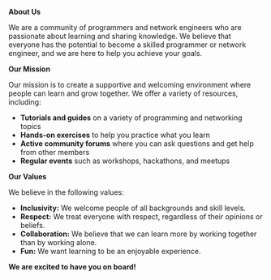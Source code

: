 **About Us**

We are a community of programmers and network engineers who are passionate about learning and sharing knowledge. We believe that everyone has the potential to become a skilled programmer or network engineer, and we are here to help you achieve your goals.

**Our Mission**

Our mission is to create a supportive and welcoming environment where people can learn and grow together. We offer a variety of resources, including:

* **Tutorials and guides** on a variety of programming and networking topics
* **Hands-on exercises** to help you practice what you learn
* **Active community forums** where you can ask questions and get help from other members
* **Regular events** such as workshops, hackathons, and meetups

**Our Values**

We believe in the following values:

* **Inclusivity:** We welcome people of all backgrounds and skill levels.
* **Respect:** We treat everyone with respect, regardless of their opinions or beliefs.
* **Collaboration:** We believe that we can learn more by working together than by working alone.
* **Fun:** We want learning to be an enjoyable experience.

**We are excited to have you on board!**
